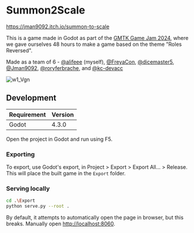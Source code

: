 # Summon2Scale

<https://jman9092.itch.io/summon-to-scale>

This is a game made in Godot as part of the [GMTK Game Jam 2024](https://itch.io/jam/gmtk-2024), where we gave ourselves 48 hours to make a game based on the theme "Roles Reversed".

Made as a team of 6 - [@alifeee] (myself), [@FreyaCon], [@dicemaster5], [@Jman9092], [@roryferbrache], and [@kc-devacc]

[@alifeee]: https://github.com/alifeee
[@FreyaCon]: https://github.com/FreyaCon
[@dicemaster5]: https://github.com/dicemaster5
[@Jman9092]: https://github.com/Jman9092
[@roryferbrache]: https://github.com/roryferbrache
[@kc-devacc]: https://github.com/kc-devacc

![w1_Vgn](https://github.com/user-attachments/assets/946ec315-1a06-4a22-87ad-738b5eb43853)

## Development

| Requirement | Version |
| ---- | ------- |
| Godot | 4.3.0 |

Open the project in Godot and run using F5.

### Exporting

To export, use Godot's export, in Project > Export > Export All... > Release.
This will place the built game in the `Export` folder.

### Serving locally

```bash
cd .\Export
python serve.py --root .
```

By default, it attempts to automatically open the page in browser, but this breaks. Manually open <http://localhost:8060>.
